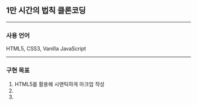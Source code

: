 ## 1만 시간의 법칙 클론코딩
---

### 사용 언어
HTML5, CSS3, Vanilla JavaScript

---
### 구현 목표
1. HTML5를 활용해 시맨틱하게 마크업 작성
2.
3.